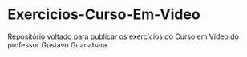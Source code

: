 # Exercicios-Curso-Em-Video
Repositório voltado para publicar os exercícios do Curso em Vídeo do professor Gustavo Guanabara
